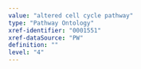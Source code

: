 ```yaml
---
value: "altered cell cycle pathway"
type: "Pathway Ontology"
xref-identifier: "0001551"
xref-dataSource: "PW"
definition: ""
level: "4"
---
```

